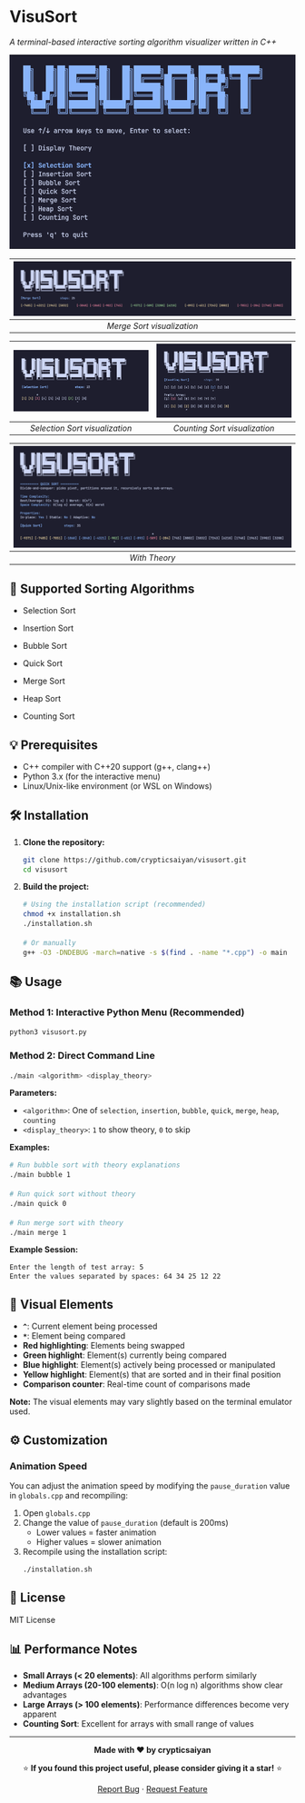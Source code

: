 # VisuSort  

*A terminal-based interactive sorting algorithm visualizer written in C++*

![Main Menu](assets/screenshots/interface.png)

| ![Merge Sort](assets/screenshots/merge.png) |
| :------------------------------------------: |
| *Merge Sort visualization* |

| ![Selection Sort](assets/screenshots/selection.png) | ![Counting Sort](assets/screenshots/counting.png) |
| :-------------------------------------------------: | :-----------------------------------------------: |
| *Selection Sort visualization* | *Counting Sort visualization* |

| ![Theory](assets/screenshots/theory.png) |
| :------------------------------------------: |
| *With Theory* | *Theory behind Counting Sort* |

## 🎯 Supported Sorting Algorithms

- Selection Sort

- Insertion Sort

- Bubble Sort

- Quick Sort

- Merge Sort

- Heap Sort

- Counting Sort

## 💡 Prerequisites

- C++ compiler with C++20 support (g++, clang++)
- Python 3.x (for the interactive menu)
- Linux/Unix-like environment (or WSL on Windows)

## 🛠️ Installation

1. **Clone the repository:**
   ```bash
   git clone https://github.com/crypticsaiyan/visusort.git
   cd visusort
   ```

2. **Build the project:**
   ```bash
   # Using the installation script (recommended)
   chmod +x installation.sh
   ./installation.sh
   
   # Or manually
   g++ -O3 -DNDEBUG -march=native -s $(find . -name "*.cpp") -o main
   ```

## 📚 Usage

### Method 1: Interactive Python Menu (Recommended)

```bash
python3 visusort.py
```


### Method 2: Direct Command Line

```bash
./main <algorithm> <display_theory>
```

**Parameters:**
- `<algorithm>`: One of `selection`, `insertion`, `bubble`, `quick`, `merge`, `heap`, `counting`
- `<display_theory>`: `1` to show theory, `0` to skip

**Examples:**
```bash
# Run bubble sort with theory explanations
./main bubble 1

# Run quick sort without theory
./main quick 0

# Run merge sort with theory
./main merge 1
```

**Example Session:**
```
Enter the length of test array: 5
Enter the values separated by spaces: 64 34 25 12 22
```

## 🎨 Visual Elements

- **`^`**: Current element being processed
- **`*`**: Element being compared
- **Red highlighting**: Elements being swapped
- **Green highlight**: Element(s) currently being compared
- **Blue highlight**: Element(s) actively being processed or manipulated
- **Yellow highlight**: Element(s) that are sorted and in their final position
- **Comparison counter**: Real-time count of comparisons made

**Note:** The visual elements may vary slightly based on the terminal emulator used.

## ⚙️ Customization

### Animation Speed
You can adjust the animation speed by modifying the `pause_duration` value in `globals.cpp` and recompiling:

1. Open `globals.cpp`
2. Change the value of `pause_duration` (default is 200ms)
   - Lower values = faster animation
   - Higher values = slower animation
3. Recompile using the installation script:
   ```bash
   ./installation.sh
   ```

## 📝 License
MIT License

## 📊 Performance Notes

- **Small Arrays (< 20 elements)**: All algorithms perform similarly
- **Medium Arrays (20-100 elements)**: O(n log n) algorithms show clear advantages
- **Large Arrays (> 100 elements)**: Performance differences become very apparent
- **Counting Sort**: Excellent for arrays with small range of values

---

<div align="center">

**Made with ❤️ by crypticsaiyan**

⭐ **If you found this project useful, please consider giving it a star!** ⭐

[Report Bug](https://github.com/crypticsaiyan/visusort/issues) · [Request Feature](https://github.com/crypticsaiyan/visusort/issues)

</div>
